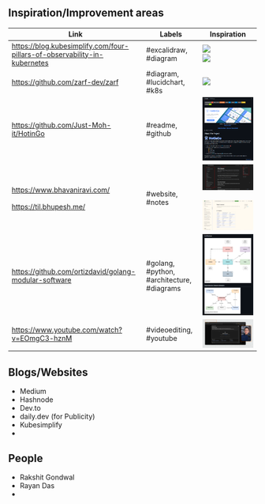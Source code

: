 
## Inspiration/Improvement areas

| Link                                                                      | Labels                                     | Inspiration                                                                      |
| ------------------------------------------------------------------------- | ------------------------------------------ | -------------------------------------------------------------------------------- |
| https://blog.kubesimplify.com/four-pillars-of-observability-in-kubernetes | #excalidraw, #diagram                      | ![](attachment/e2afacf65546804349055e69f8f3f84e.png)<br>![](attachment/d36ab87a1ed3139800458381c48aa38d.png)     |
| https://github.com/zarf-dev/zarf                                          | #diagram, #lucidchart, #k8s                | ![](attachment/659287202fdec3b640822ff1a16e2ed7.excalidraw)             |
| https://github.com/Just-Moh-it/HotinGo                                    | #readme, #github                           | ![](attachment/64fd069bbfb7031281d9ca4dd57ecb3c.png)                                             |
| https://www.bhavaniravi.com/<br><br>https://til.bhupesh.me/               | #website, #notes                           | ![](attachment/836839e5dd63a383a8c90eded3cf6e3e.png)<br><br>![](attachment/74526e4b00caa3d99247002c5a1ca40b.png) |
| https://github.com/ortizdavid/golang-modular-software                     | #golang, #python, #architecture, #diagrams | ![](attachment/fea38fae053bf487c2bc9f9e7c348565.png)                                             |
| https://www.youtube.com/watch?v=EOmgC3-hznM                               | #videoediting, #youtube                    | ![](attachment/ea2d13f0c3f9a7d1c5917cffc714ef33.png)                                             |

## Blogs/Websites

- Medium
- Hashnode
- Dev.to
- daily.dev (for Publicity)
- Kubesimplify
- 

## People

- Rakshit Gondwal
- Rayan Das
- 